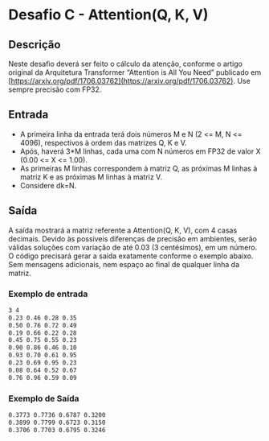 # Desafio C - Attention(Q, K, V)

## Descrição

Neste desafio deverá ser feito o cálculo da atenção, conforme o artigo original da Arquitetura Transformer “Attention is
All You Need” publicado em [https://arxiv.org/pdf/1706.03762](https://arxiv.org/pdf/1706.03762). Use sempre precisão com FP32.

## Entrada

- A primeira linha da entrada terá dois números M e N (2 <= M, N <= 4096), respectivos à ordem das matrizes Q, K e V.
- Após, haverá 3*M linhas, cada uma com N números em FP32 de valor X (0.00 <= X <= 1.00).
- As primeiras M linhas correspondem à matriz Q, as próximas M linhas à matriz K e as próximas M linhas à matriz V.
- Considere dk=N.

## Saída

A saída mostrará a matriz referente a Attention(Q, K, V), com 4 casas decimais. Devido às possíveis diferenças de
precisão em ambientes, serão válidas soluções com variação de até 0.03 (3 centésimos), em um número.
O código precisará gerar a saída exatamente conforme o exemplo abaixo. Sem mensagens adicionais, nem espaço ao
final de qualquer linha da matriz.

### Exemplo de entrada

```txt
3 4
0.23 0.46 0.28 0.35
0.50 0.76 0.72 0.49
0.19 0.66 0.22 0.28
0.45 0.75 0.55 0.23
0.90 0.86 0.46 0.10
0.93 0.70 0.61 0.95
0.23 0.69 0.95 0.23
0.08 0.64 0.52 0.67
0.76 0.96 0.59 0.09
```

### Exemplo de Saída

```txt
0.3773 0.7736 0.6787 0.3200
0.3899 0.7799 0.6723 0.3150
0.3706 0.7703 0.6795 0.3246
```
